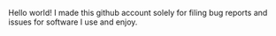 Hello world! I made this github account solely for filing bug reports and issues for software I use and enjoy.
